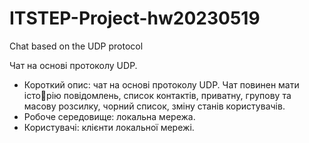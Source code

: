 # ITSTEP-Project-hw20230519
Chat based on the UDP protocol


Чат на основі протоколу UDP.
- Короткий опис: чат на основі протоколу UDP. Чат повинен мати історію повідомлень, список контактів, приватну, групову та масову розсилку,   чорний список, зміну станів користувачів.
- Робоче середовище: локальна мережа.
- Користувачі: клієнти локальної мережі.
